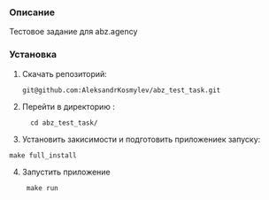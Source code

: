 ### Описание
Тестовое задание для abz.agency

### Установка
1. Скачать репозиторий:
    ```
    git@github.com:AleksandrKosmylev/abz_test_task.git
    ```
2. Перейти в директорию  : 
    ```
      cd abz_test_task/
    ```
3.  Установить закисимости и подготовить приложениек запуску:
   ```
   make full_install
   ```
4. Запустить приложение
   ```
    make run
   ```
